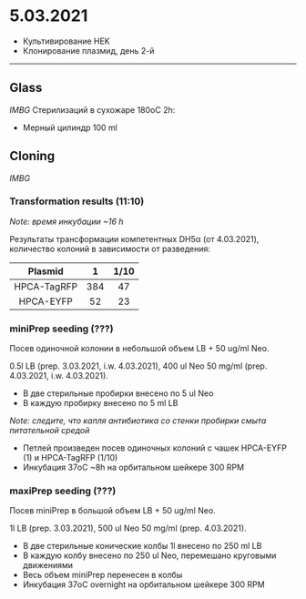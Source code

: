 5.03.2021
==========

- Культивирование HEK
- Клонирование плазмид, день 2-й

---

## Glass
*IMBG*
Стерилизаций в сухожаре 180oC 2h:
- Мерный цилиндр 100 ml


## Cloning
*IMBG*
### Transformation results (11:10)
*Note: время инкубации \~16 h*

Результаты трансформации компетентных DH5α (от 4.03.2021), количество колоний в зависимости от разведения:

Plasmid|1|1/10
:-:|:-:|:-:
HPCA-TagRFP|384|47
HPCA-EYFP|52|23

### miniPrep seeding (???)
Посев одиночной колонии в небольшой объем LB + 50 ug/ml Neo.

0.5l LB (prep. 3.03.2021, i.w. 4.03.2021), 400 ul Neo 50 mg/ml (prep. 4.03.2021, i.w. 4.03.2021).

- В две стерильные пробирки внесено по 5 ul Neo
- В каждую пробирку внесено по 5 ml LB

*Note: следите, что капля антибиотика со стенки пробирки смыта питательной средой*
- Петлей произведен посев одиночных колоний с чашек HPCA-EYFP (1) и HPCA-TagRFP (1/10) 
- Инкубация 37oC \~8h на орбитальном шейкере 300 RPM

### maxiPrep seeding (???)
Посев miniPrep в большой объем LB + 50 ug/ml Neo.

1l LB (prep. 3.03.2021), 500 ul Neo 50 mg/ml (prep. 4.03.2021).

- В две стерильные конические колбы 1l внесено по 250 ml LB
- В каждую колбу внесено по 250 ul Neo, перемешано круговыми движениями
- Весь объем miniPrep перенесен в колбы
- Инкубация 37oC overnight на орбитальном шейкере 300 RPM
